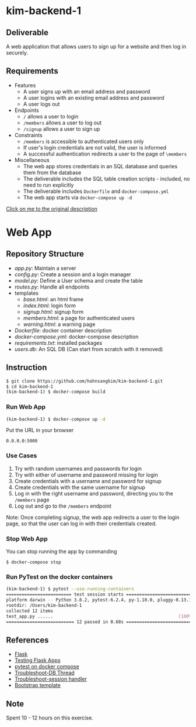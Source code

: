 # kim-backend-1
## Deliverable
A web application that allows users to sign up for a website and then log in securely.
## Requirements
* Features
    * A user signs up with an email address and password
    * A user logins with an existing email address and password
    * A user logs out
* Endpoints
    * `/` allows a user to login
    * `/members` allows a user to log out
    * `/signup` allows a user to sign up
* Constraints
    * `/members` is accessible to authenticated users only
    * If user's login credentials are not valid, the user is informed
    * A successful authentication redirects a user to the page of `\members`
* Miscellaneous
    * The web app stores credentials in an SQL database and queries them from the database
    * The deliverable includes the SQL table creation scripts - included, no need to run explicitly
    * The deliverable includes `Dockerfile` and `docker-compose.yml`
    * The web app starts via `docker-compose up -d`

[Click on me to the original description](https://gitlab.com/array.com/tests-backend/-/blob/master/exercise-1.md)

# Web App
## Repository Structure
- _app.py_: Maintain a server
- _config.py_: Create a session and a login manager
- _model.py_: Define a User schema and create the table
- _routes.py_: Handle all endpoints
- templates
    - _base.html_: an html frame
    - _index.html_: login form
    - _signup.html_: signup form
    - _members.html_: a page for authenticated users
    - _warning.html_: a warning page
- _Dockerfile_: docker container description
- _docker-compose.yml_: docker-compose description
- _requirements.txt_: installed packages
- _users.db_: An SQL DB (Can start from scratch with it removed)

## Instruction
```bash
$ git clone https://github.com/hahnsangkim/kim-backend-1.git
$ cd kim-backend-1
(kim-backend-1) $ docker-compose build
```

### Run Web App
```bash
(kim-backend-1) $ docker-compose up -d
```

Put the URL in your browser
```
0.0.0.0:5000
```

### Use Cases
1. Try with random usernames and passwords for login
2. Try with either of username and password missing for login
3. Create credentials with a username and password for signup
4. Create credentials with the same username for signup
5. Log in with the right username and password, directing you to the `/members` page
6. Log out and go to the `/members` endpoint

Note: Once completing signup, the web app redirects a user to the login page, so that the user can log in with their credentials created.

### Stop Web App
You can stop running the app by commanding
```
$ docker-compose stop
```


### Run PyTest on the docker containers
```bash
(kim-backend-1) $ pytest --use-running-containers
========================= test session starts =========================
platform darwin -- Python 3.8.2, pytest-6.2.4, py-1.10.0, pluggy-0.13.1
rootdir: /Users/kim-backend-1
collected 12 items
test_app.py ......                                                [100%]
========================== 12 passed in 0.68s ==========================
```
## References
- [Flask](https://flask.palletsprojects.com/en/2.0.x/quickstart/)
- [Testing Flask Apps](https://flask.palletsprojects.com/en/1.1.x/testing/)
- [pytest on docker compose](https://github.com/pytest-docker-compose/pytest-docker-compose)
- [Troubleshoot-DB Thread](https://stackoverflow.com/questions/48218065/programmingerror-sqlite-objects-created-in-a-thread-can-only-be-used-in-that-sa) 
- [Troubleshoot-session handler](https://docs.sqlalchemy.org/en/13/faq/sessions.html#this-session-s-transaction-has-been-rolled-back-due-to-a-previous-exception-during-flush-or-similar)
- [Bootstrap template](https://getbootstrap.com/docs/5.0/getting-started/introduction/)

## Note
Spent 10 - 12 hours on this exercise.